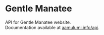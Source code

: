 # Gentle Manatee  

API for Gentle Manatee website.  
Documentation available at [aamulumi.info/api](aamulumi.info/api).

